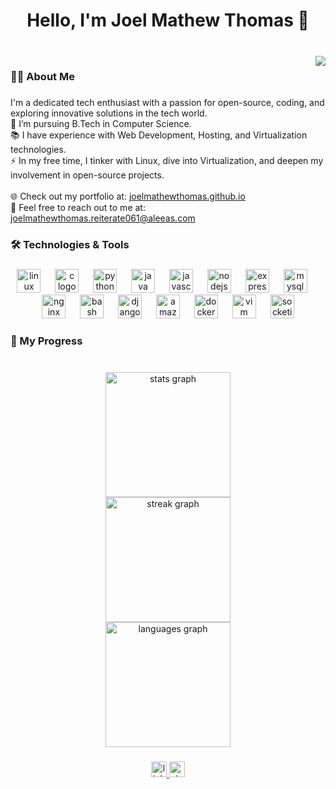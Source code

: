 <h1 align="center">Hello, I'm Joel Mathew Thomas 👋</h1>

###

<br clear="both">

<img align="right" src="https://visitor-badge.laobi.icu/badge?page_id=joelmathewthomas.joelmathewthomas&"  />

###

<h3 align="left">👩‍💻  About Me</h3>

###

<p align="left">I'm a dedicated tech enthusiast with a passion for open-source, coding, and exploring innovative solutions in the tech world.<br>🔭 I’m pursuing B.Tech in Computer Science.<br>📚 I have experience with Web Development, Hosting, and Virtualization technologies.<br>⚡ In my free time, I tinker with Linux, dive into Virtualization, and deepen my involvement in open-source projects.<br><br>🌐 Check out my portfolio at: <a href="https://joelmathewthomas.github.io" target="_blank">joelmathewthomas.github.io</a><br>📧 Feel free to reach out to me at: <a href="mailto:joelmathewthomas.reiterate061@aleeas.com">joelmathewthomas.reiterate061@aleeas.com</a></p>


###

<h3 align="left">🛠 Technologies & Tools</h3>

###

<div align="center">
  <img src="https://cdn.jsdelivr.net/gh/devicons/devicon/icons/linux/linux-original.svg" height="38" alt="linux logo"  />
  <img width="15" />
  <img src="https://cdn.jsdelivr.net/gh/devicons/devicon/icons/c/c-original.svg" height="38" alt="c logo"  />
  <img width="15" />
  <img src="https://cdn.jsdelivr.net/gh/devicons/devicon/icons/python/python-original.svg" height="38" alt="python logo"  />
  <img width="15" />
  <img src="https://cdn.jsdelivr.net/gh/devicons/devicon/icons/java/java-original.svg" height="38" alt="java logo"  />
  <img width="15" />
  <img src="https://skillicons.dev/icons?i=js" height="38" alt="javascript logo"  />
  <img width="15" />
  <img src="https://skillicons.dev/icons?i=nodejs" height="38" alt="nodejs logo"  />
  <img width="15" />
  <img src="https://skillicons.dev/icons?i=express" height="38" alt="express logo"  />
  <img width="15" />
  <img src="https://cdn.jsdelivr.net/gh/devicons/devicon/icons/mysql/mysql-original.svg" height="38" alt="mysql logo"  />
  <img width="15" />
  <img src="https://cdn.jsdelivr.net/gh/devicons/devicon/icons/nginx/nginx-original.svg" height="38" alt="nginx logo"  />
  <img width="15" />
  <img src="https://cdn.simpleicons.org/gnubash/4EAA25" height="38" alt="bash logo"  />
  <img width="15" />
  <img src="https://cdn.simpleicons.org/django/092E20" height="38" alt="django logo"  />
  <img width="15" />
  <img src="https://skillicons.dev/icons?i=aws" height="38" alt="amazonwebservices logo"  />
  <img width="15" />
  <img src="https://cdn.simpleicons.org/docker/2496ED" height="38" alt="docker logo"  />
  <img width="15" />
  <img src="https://cdn.jsdelivr.net/gh/devicons/devicon/icons/vim/vim-original.svg" height="38" alt="vim logo"  />
  <img width="15" />
  <img src="https://cdn.jsdelivr.net/gh/devicons/devicon/icons/socketio/socketio-original.svg" height="38" alt="socketio logo"  />
</div>

###

<h3 align="left">🚀 My Progress</h3>

###

<br clear="both">

<div align="center">
  <img src="https://github-readme-stats.vercel.app/api?username=joelmathewthomas&hide_title=false&hide_rank=false&show_icons=true&include_all_commits=true&count_private=true&disable_animations=false&theme=github_dark&locale=en&hide_border=true&order=1" height="200" alt="stats graph" /> <br>
  <img src="https://streak-stats.demolab.com?user=joelmathewthomas&locale=en&mode=daily&theme=github_dark&hide_border=true&border_radius=5&order=3" height="200" alt="streak graph" /> <br>
  <img src="https://github-readme-stats.vercel.app/api/top-langs?username=joelmathewthomas&locale=en&hide_title=false&layout=compact&card_width=320&langs_count=10&theme=github_dark&hide_border=true&order=2" height="200" alt="languages graph"  />
</div>

###

<div align="center">
  <a href="https://www.linkedin.com/in/joelmathewthomas/" target="_blank">
    <img src="https://img.shields.io/static/v1?message=LinkedIn&logo=linkedin&label=&color=0077B5&logoColor=white&labelColor=&style=for-the-badge" height="25" alt="linkedin logo"  />
  </a>
  <a href="https://stackoverflow.com/users/19985031/joel-mathew-thomas" target="_blank">
    <img src="https://img.shields.io/static/v1?message=Stackoverflow&logo=stackoverflow&label=&color=FE7A16&logoColor=white&labelColor=&style=for-the-badge" height="25" alt="stackoverflow logo"  />
  </a>
</div>

###
